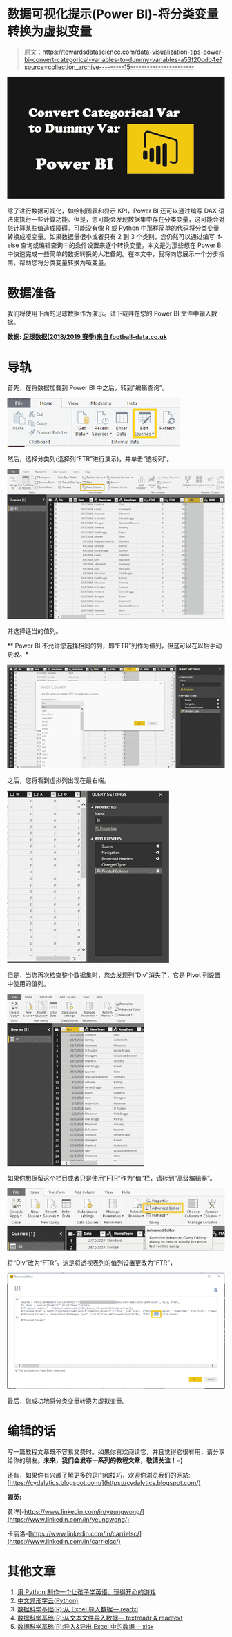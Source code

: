 # 数据可视化提示(Power BI)-将分类变量转换为虚拟变量

> 原文：<https://towardsdatascience.com/data-visualization-tips-power-bi-convert-categorical-variables-to-dummy-variables-a53f20cdb4e?source=collection_archive---------15----------------------->

![](img/66cb1ab7bbd8bf73c7141ee607db79ed.png)

除了进行数据可视化，如绘制图表和显示 KPI，Power BI 还可以通过编写 DAX 语法来执行一些计算功能。但是，您可能会发现数据集中存在分类变量，这可能会对您计算某些值造成障碍。可能没有像 R 或 Python 中那样简单的代码将分类变量转换成哑变量。如果数据量很小或者只有 2 到 3 个类别，您仍然可以通过编写 if-else 查询或编辑查询中的条件设置来逐个转换变量。本文是为那些想在 Power BI 中快速完成一些简单的数据转换的人准备的。在本文中，我将向您展示一个分步指南，帮助您将分类变量转换为哑变量。

# 数据准备

我们将使用下面的足球数据作为演示。请下载并在您的 Power BI 文件中输入数据。

**数据:** [**足球数据(2018/2019 赛季)来自 football-data.co.uk**](http://www.football-data.co.uk/mmz4281/1819/all-euro-data-2018-2019.xlsx)

# **导轨**

首先，在将数据加载到 Power BI 中之后，转到“编辑查询”。

![](img/f2262af78dac51096d8c6dc1908b5b18.png)

然后，选择分类列(选择列“FTR”进行演示)，并单击“透视列”。

![](img/63a9ceb76260f27cab7e913c86ac6b08.png)

并选择适当的值列。

** Power BI 不允许您选择相同的列，即“FTR”列作为值列，但这可以在以后手动更改。*

![](img/3672d6c4743c9a3377b72ae105f82737.png)

之后，您将看到虚拟列出现在最右端。

![](img/9169df55bebec721c428d90467286a72.png)

但是，当您再次检查整个数据集时，您会发现列“Div”消失了，它是 Pivot 列设置中使用的值列。

![](img/aa508932a417911359c2917bc79f55ab.png)

如果你想保留这个栏目或者只是使用“FTR”作为“值”栏，请转到“高级编辑器”。

![](img/abd56ef120a8a899620eedf8a2728078.png)

将“Div”改为“FTR”。这是将透视表列的值列设置更改为“FTR”，

![](img/b13b2456a55dfa020987efbdba8a3055.png)

最后，您成功地将分类变量转换为虚拟变量。

# 编辑的话

写一篇教程文章既不容易又费时。如果你喜欢阅读它，并且觉得它很有用，请分享给你的朋友。**未来，我们会发布一系列的教程文章，敬请关注！=)**

还有，如果你有兴趣了解更多的窍门和技巧，欢迎你浏览我们的网站:[https://cydalytics.blogspot.com/](https://cydalytics.blogspot.com/)

**领英:**

黄洋[-https://www.linkedin.com/in/yeungwong/](https://www.linkedin.com/in/yeungwong/)

卡丽洛-[https://www.linkedin.com/in/carrielsc/](https://www.linkedin.com/in/carrielsc/)

# 其他文章

1.  [用 Python 制作一个让孩子学英语、玩得开心的游戏](/making-a-game-for-kids-to-learn-english-and-have-fun-with-python-d6b54af792ec?source=friends_link&sk=d174a0470ca5400fda2b20ddf633e624)
2.  [中文异形字云(Python)](https://medium.com/@yeung_cyda/written-in-chinese-step-by-step-chinese-word-cloud-with-python-53f57f65be69?source=friends_link&sk=5194e7fadf63033934fae9111ef76a98)
3.  [数据科学基础(R):从 Excel 导入数据— readxl](/data-science-fundamentals-r-import-data-from-excel-readxl-380ef47216d5?source=friends_link&sk=c8992f7ab1cdc18d1e67353215d95097)
4.  [数据科学基础(R):从文本文件导入数据— textreadr & readtext](https://medium.com/analytics-vidhya/data-science-fundamentals-r-import-data-from-text-files-textreadr-readtext-c5058c3bd0d6?source=friends_link&sk=dc3c4a22b2c02e66ceac70ad31001d0f)
5.  [数据科学基础(R):导入&导出 Excel 中的数据— xlsx](/data-science-fundamentals-r-import-export-data-in-excel-xlsx-bdb12a588735?source=friends_link&sk=15d135b8d3544f5a63f688ff309c159f)